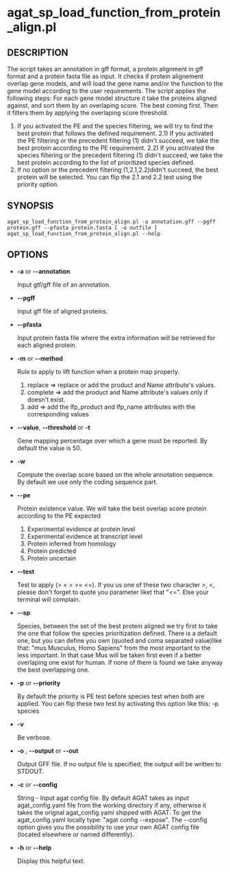 # agat_sp_load_function_from_protein_align.pl

## DESCRIPTION

The script takes an annotation in gff format, a protein alignment in gff format and a protein fasta file as input. It checks if protein alignement overlap gene models, and will load the gene name and/or the function to the gene model according to the user requirements.
The script applies the following steps:
For each gene model structure it take the proteins aligned against, and sort them by an overlaping score. The best coming first.
Then it filters them by applying the overlaping score threshold.
1) If you activated the PE and the species filtering, we will try to find the best protein that follows the defined requirement.
2.1) If you activated the PE filtering or the precedent filtering (1) didn't succeed, we take the best protein according to the PE requirement.
2.2) If you activated the species filtering or the precedent filtering (1) didn't succeed, we take the best protein according to the list of prioritized species defined.
3) If no option or the precedent filtering (1,2.1,2.2)didn't succeed, the best protein will be selected.
You can flip the 2.1 and 2.2 test using the priority option.

## SYNOPSIS

```
agat_sp_load_function_from_protein_align.pl -a annotation.gff --pgff protein.gff --pfasta protein.fasta [ -o outfile ]
agat_sp_load_function_from_protein_align.pl --help
```

## OPTIONS

- **-a** or **--annotation**

    Input gtf/gff file of an annotation.

- **--pgff**

    Input gff file of aligned proteins.

- **--pfasta**

    Input protein fasta file where the extra information will be retrieved for each aligned protein.

- **-m** or **--method**

    Rule to apply to lift function when a protein map properly.
    1) replace  => replace or add the product and Name attribute's values.
    2) complete => add the product and Name attribute's values only if doesn't exist.
    3) add      => add the lfp_product and lfp_name attributes with the corresponding values

- **--value**, **--threshold** or **-t**

    Gene mapping percentage over which a gene must be reported. By default the value is 50.

- **-w**

    Compute the overlap score based on the whole annotation sequence. By default we use only the coding sequence part.

- **--pe**

    Protein existence value. We will take the best overlap score protein according to the PE expected
    1. Experimental evidence at protein level
    2. Experimental evidence at transcript level
    3. Protein inferred from homology
    4. Protein predicted
    5. Protein uncertain

- **--test**

    Test to apply (> < = >= <=). If you us one of these two character >, <, please don't forget to quote you parameter liket that "<=". Else your terminal will complain.

- **--sp**

    Species, between the set of the best protein aligned we try first to take the one that follow the species prioritization defined. There is a default one, but you can define you own (quoted and coma separated value)like that: "mus Musculus, Homo Sapiens" from the most important to the less important. In that case Mus will be taken first even if a better overlaping one exist for human.
    If none of them is found we take anyway the best overlapping one.

- **-p** or **--priority**

    By default the priority is PE test before species test when both are applied. You can flip these two test by activating this option like this: -p species

- **-v**

    Be verbose.

- **-o** , **--output** or **--out**

    Output GFF file.  If no output file is specified, the output will be
    written to STDOUT.

- **-c** or **--config**

    String - Input agat config file. By default AGAT takes as input agat_config.yaml file from the working directory if any,
    otherwise it takes the orignal agat_config.yaml shipped with AGAT. To get the agat_config.yaml locally type: "agat config --expose".
    The --config option gives you the possibility to use your own AGAT config file (located elsewhere or named differently).

- **-h** or **--help**

    Display this helpful text.

